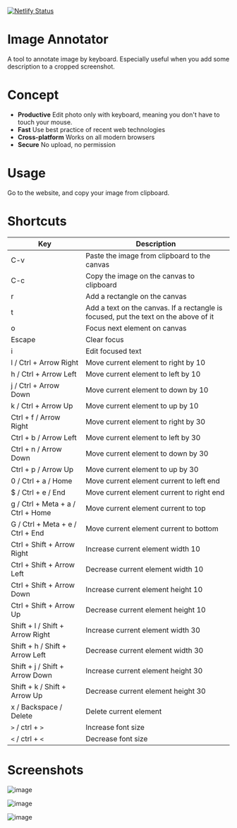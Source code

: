 [![Netlify Status](https://api.netlify.com/api/v1/badges/d965a765-5e54-4b61-9fc6-6cc57f60fc43/deploy-status)](https://app.netlify.com/sites/awesome-image-annotator/deploys)

# Image Annotator

A tool to annotate image by keyboard. Especially useful when you add some description to a cropped screenshot.

# Concept

- **Productive** Edit photo only with keyboard, meaning you don't have to touch your mouse.
- **Fast** Use best practice of recent web technologies
- **Cross-platform** Works on all modern browsers
- **Secure** No upload, no permission

# Usage

Go to the website, and copy your image from clipboard.

# Shortcuts

| Key                               | Description                                                                          |
| --------------------------------- | ------------------------------------------------------------------------------------ |
| C-v                               | Paste the image from clipboard to the canvas                                         |
| C-c                               | Copy the image on the canvas to clipboard                                            |
| r                                 | Add a rectangle on the canvas                                                        |
| t                                 | Add a text on the canvas. If a rectangle is focused, put the text on the above of it |
| o                                 | Focus next element on canvas                                                         |
| Escape                            | Clear focus                                                                          |
| i                                 | Edit focused text                                                                    |
| l / Ctrl + Arrow Right            | Move current element to right by 10                                                  |
| h / Ctrl + Arrow Left             | Move current element to left by 10                                                   |
| j / Ctrl + Arrow Down             | Move current element to down by 10                                                   |
| k / Ctrl + Arrow Up               | Move current element to up by 10                                                     |
| Ctrl + f / Arrow Right            | Move current element to right by 30                                                  |
| Ctrl + b / Arrow Left             | Move current element to left by 30                                                   |
| Ctrl + n / Arrow Down             | Move current element to down by 30                                                   |
| Ctrl + p / Arrow Up               | Move current element to up by 30                                                     |
| 0 / Ctrl + a / Home               | Move current element current to left end                                             |
| $ / Ctrl + e / End                | Move current element current to right end                                            |
| g / Ctrl + Meta + a / Ctrl + Home | Move current element current to top                                                  |
| G / Ctrl + Meta + e / Ctrl + End  | Move current element current to bottom                                               |
| Ctrl + Shift + Arrow Right        | Increase current element width 10                                                    |
| Ctrl + Shift + Arrow Left         | Decrease current element width 10                                                    |
| Ctrl + Shift + Arrow Down         | Increase current element height 10                                                   |
| Ctrl + Shift + Arrow Up           | Decrease current element height 10                                                   |
| Shift + l / Shift + Arrow Right   | Increase current element width 30                                                    |
| Shift + h / Shift + Arrow Left    | Decrease current element width 30                                                    |
| Shift + j / Shift + Arrow Down    | Increase current element height 30                                                   |
| Shift + k / Shift + Arrow Up      | Decrease current element height 30                                                   |
| x / Backspace / Delete            | Delete current element                                                               |
| `>` / ctrl + `>`                  | Increase font size                                                                   |
| `<` / ctrl + `<`                  | Decrease font size                                                                   |

# Screenshots

![image](https://user-images.githubusercontent.com/10719495/113324468-a909a300-9306-11eb-9b34-83a8f199be98.png)

![image](https://user-images.githubusercontent.com/10719495/113324768-07368600-9307-11eb-801f-1052370db16d.png)

![image](https://user-images.githubusercontent.com/10719495/113316314-b706f600-92fd-11eb-8f83-e11dfd4f9a94.png)
